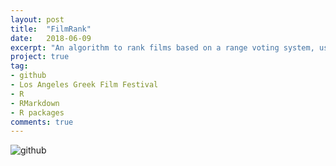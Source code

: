 ```yaml
---
layout: post
title:  "FilmRank"
date:   2018-06-09
excerpt: "An algorithm to rank films based on a range voting system, using resampling and graph theory."
project: true
tag:
- github
- Los Angeles Greek Film Festival
- R
- RMarkdown
- R packages
comments: true
---
```


![github](https://nickwisniewski.com/FilmRank)
